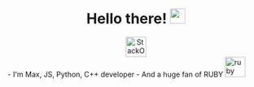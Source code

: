 <h1 align="center">
  Hello there!
  <img src="https://media.giphy.com/media/hvRJCLFzcasrR4ia7z/giphy.gif" width="30px"/>
</h1>
<div id="badges", align="center">
  <a href="https://stackoverflow.com/users/15585984/allure">
    <img src="https://logos-download.com/wp-content/uploads/2019/01/Stack_Overflow_Logo.png" height = "40px" alt="StackOverflow Badge"/>
  </a>
 </div>
- I'm Max, JS, Python, C++ developer
- And a huge fan of RUBY <img src="https://www.ruby-lang.org/images/download-ruby-arrow@2x.png" height = "40px" alt="ruby"/>
<!---
makschernetskyi/makschernetskyi is a ✨ special ✨ repository because its `README.md` (this file) appears on your GitHub profile.
You can click the Preview link to take a look at your changes.
--->
